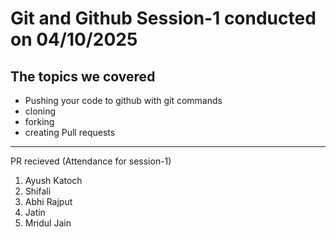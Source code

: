# Git and Github Session-1 conducted on 04/10/2025
## The topics we covered 
- Pushing your code to github with git commands
- cloning
- forking
- creating Pull requests
---
PR recieved (Attendance for session-1)
1. Ayush Katoch  
2. Shifali  
3. Abhi Rajput  
4. Jatin
5. Mridul Jain
